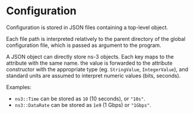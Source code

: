 # Configuration

Configuration is stored in JSON files containing a top-level object.

Each file path is interpreted relatively to the parent directory of the global configuration file, which is passed as argument to the program.

A JSON object can directly store ns-3 objects.
Each key maps to the attribute with the same name. the value is forwarded to the attribute constructor with the appropriate type (eg. `StringValue`, `IntegerValue`), and standard units are assumed to interpret numeric values (bits, seconds).

Examples:
- `ns3::Time` can be stored as `10` (10 seconds), or `"10s"`.
- `ns3::DataRate` can be stored as `1e9` (1 Gbps) or `"1Gbps"`.


